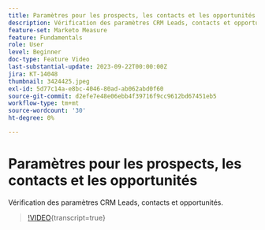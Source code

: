 ```yaml
---
title: Paramètres pour les prospects, les contacts et les opportunités
description: Vérification des paramètres CRM Leads, contacts et opportunités.
feature-set: Marketo Measure
feature: Fundamentals
role: User
level: Beginner
doc-type: Feature Video
last-substantial-update: 2023-09-22T00:00:00Z
jira: KT-14048
thumbnail: 3424425.jpeg
exl-id: 5d77c14a-e8bc-4046-80ad-ab062abd0f60
source-git-commit: d2efe7e48e06ebb4f39716f9cc9612bd67451eb5
workflow-type: tm+mt
source-wordcount: '30'
ht-degree: 0%

---
```


# Paramètres pour les prospects, les contacts et les opportunités

Vérification des paramètres CRM Leads, contacts et opportunités.

>[!VIDEO](https://video.tv.adobe.com/v/3424425/?learn=on){transcript=true}
